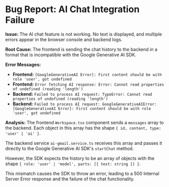 # Bug Report: AI Chat Integration Failure

**Issue:** The AI chat feature is not working. No text is displayed, and multiple errors appear in the browser console and backend logs.

**Root Cause:** The frontend is sending the chat history to the backend in a format that is incompatible with the Google Generative AI SDK.

**Error Messages:**
- **Frontend:** `[GoogleGenerativeAI Error]: First content should be with role 'user', got undefined`
- **Frontend:** `Error fetching AI response: Error: Cannot read properties of undefined (reading 'length')`
- **Backend:** `Failed to process AI request: TypeError: Cannot read properties of undefined (reading 'length')`
- **Backend:** `Failed to process AI request: GoogleGenerativeAIError: [GoogleGenerativeAI Error]: First content should be with role 'user', got undefined`

**Analysis:**
The frontend `Workspace.tsx` component sends a `messages` array to the backend. Each object in this array has the shape `{ id, content, type: 'user' | 'ai' }`.

The backend service `ai-gmail.service.ts` receives this array and passes it directly to the Google Generative AI SDK's `startChat` method.

However, the SDK expects the history to be an array of objects with the shape `{ role: 'user' | 'model', parts: [{ text: string }] }`.

This mismatch causes the SDK to throw an error, leading to a 500 Internal Server Error response and the failure of the chat functionality.

